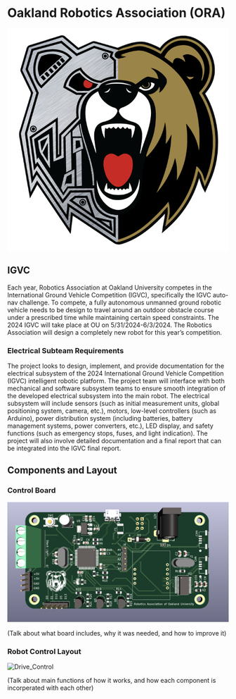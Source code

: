 # Oakland Robotics Association (ORA)

![ORA](Club_Documents/ORA_Logo.png)

## IGVC
Each year, Robotics Association at Oakland University competes in the International Ground Vehicle
Competition (IGVC), specifically the IGVC auto-nav challenge. To compete, a fully autonomous
unmanned ground robotic vehicle needs to be design to travel around an outdoor obstacle course under a
prescribed time while maintaining certain speed constraints. The 2024 IGVC will take place at OU on
5/31/2024-6/3/2024. The Robotics Association will design a completely new robot for this year’s
competition.

### Electrical Subteam Requirements
The project looks to design, implement, and provide documentation for the electrical subsystem of the 2024
International Ground Vehicle Competition (IGVC) intelligent robotic platform. The project team will
interface with both mechanical and software subsystem teams to ensure smooth integration of the developed
electrical subsystem into the main robot. The electrical subsystem will include sensors (such as initial
measurement units, global positioning system, camera, etc.), motors, low-level controllers (such as
Arduino), power distribution system (including batteries, battery management systems, power converters,
etc.), LED display, and safety functions (such as emergency stops, fuses, and light indication). The project
will also involve detailed documentation and a final report that can be integrated into the IGVC final report.

## Components and Layout

### Control Board
![Control_Board](Club_Documents/Control_Board.png)

(Talk about what board includes, why it was needed, and how to improve it)


### Robot Control Layout
![Drive_Control](Club_Documents/Drive_Control_Layout)

(Talk about main functions of how it works, and how each component is incorperated with each other)
